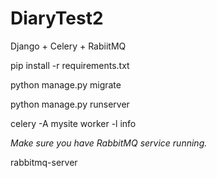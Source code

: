 # DiaryTest2
Django + Celery + RabiitMQ

pip install -r requirements.txt

python manage.py migrate

python manage.py runserver

celery -A mysite worker -l info

_Make sure you have RabbitMQ service running._

rabbitmq-server
